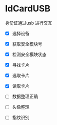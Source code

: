 # IdCardUSB

身份证通过usb 进行交互

- [x] 选择设备
- [x] 获取安全模块号
- [x] 检测安全模块状态
- [x] 寻找卡片
- [x] 选取卡片
- [x] 读取卡片


- [ ] 数据整理正确
- [ ] 头像整理
- [ ] 指纹识别
